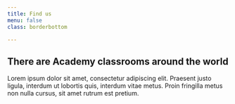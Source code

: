 ```yaml
---
title: Find us
menu: false
class: borderbottom

---
```


## There are Academy classrooms around the world

Lorem ipsum dolor sit amet, consectetur adipiscing elit. Praesent justo ligula, interdum ut lobortis quis, interdum vitae metus. Proin fringilla metus non nulla cursus, sit amet rutrum est pretium.
